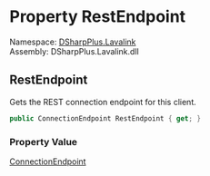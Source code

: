 # Property RestEndpoint

Namespace: [DSharpPlus.Lavalink](DSharpPlus.Lavalink.md)  
Assembly: DSharpPlus.Lavalink.dll

## <a id="DSharpPlus_Lavalink_LavalinkRestClient_RestEndpoint"></a>RestEndpoint

Gets the REST connection endpoint for this client.

```csharp
public ConnectionEndpoint RestEndpoint { get; }
```

### Property Value

[ConnectionEndpoint](DSharpPlus.Net.ConnectionEndpoint.md)

